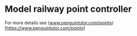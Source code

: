 # Model railway point controller

For more details see (www.penguintutor.com/points)[https://www.penguintutor.com/points]

